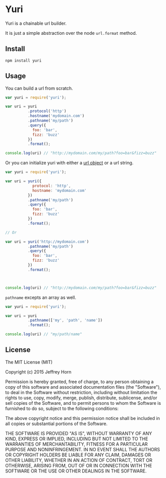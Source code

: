 # Yuri

Yuri is a chainable url builder.

It is just a simple abstraction over the node `url.format` method.

## Install

`npm install yuri`

## Usage

You can build a url from scratch.

``` javascript
var yuri = require('yuri');

var uri = yuri
          .protocol('http')
          .hostname('mydomain.com')
          .pathname('my/path')
          .query({
            foo: 'bar',
            fizz: 'buzz'
          })
          .format();

console.log(uri) // "http://mydomain.com/my/path?foo=bar&fizz=buzz"
```

Or you can initialize yuri with either a [url object](http://nodejs.org/api/url.html#url_url) or a url string.

``` javascript
var yuri = require('yuri');

var uri = yuri({
            protocol: 'http',
            hostname: 'mydomain.com'
          })
          .pathname('my/path')
          .query({
            foo: 'bar',
            fizz: 'buzz'
          })
          .format();

// Or

var uri = yuri('http://mydomain.com')
          .pathname('my/path')
          .query({
            foo: 'bar',
            fizz: 'buzz'
          })
          .format();



console.log(uri) // "http://mydomain.com/my/path?foo=bar&fizz=buzz"
```

`pathname` excepts an array as well.

``` javascript
var yuri = require('yuri');

var uri = yuri
          .pathname(['my', 'path', 'name'])
          .format();

console.log(uri) // "my/path/name"
```

## License

The MIT License (MIT)

Copyright (c) 2015 Jeffrey Horn

Permission is hereby granted, free of charge, to any person obtaining a copy
of this software and associated documentation files (the "Software"), to deal
in the Software without restriction, including without limitation the rights
to use, copy, modify, merge, publish, distribute, sublicense, and/or sell
copies of the Software, and to permit persons to whom the Software is
furnished to do so, subject to the following conditions:

The above copyright notice and this permission notice shall be included in all
copies or substantial portions of the Software.

THE SOFTWARE IS PROVIDED "AS IS", WITHOUT WARRANTY OF ANY KIND, EXPRESS OR
IMPLIED, INCLUDING BUT NOT LIMITED TO THE WARRANTIES OF MERCHANTABILITY,
FITNESS FOR A PARTICULAR PURPOSE AND NONINFRINGEMENT. IN NO EVENT SHALL THE
AUTHORS OR COPYRIGHT HOLDERS BE LIABLE FOR ANY CLAIM, DAMAGES OR OTHER
LIABILITY, WHETHER IN AN ACTION OF CONTRACT, TORT OR OTHERWISE, ARISING FROM,
OUT OF OR IN CONNECTION WITH THE SOFTWARE OR THE USE OR OTHER DEALINGS IN THE
SOFTWARE.
